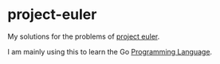 # project-euler
My solutions for the problems of [project euler](https://projecteuler.net/about).

I am mainly using this to learn the Go [Programming Language](https://go.dev/).
